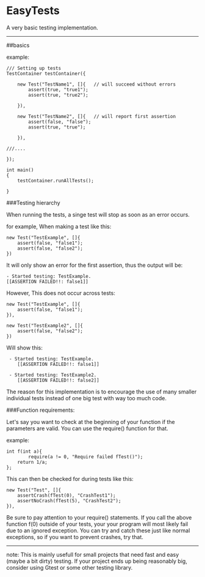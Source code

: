 # EasyTests
A very basic testing implementation.
_______
##basics

example:

    /// Setting up tests
    TestContainer testContainer({

        new Test("TestName1", []{	// will succeed without errors
            assert(true, "true1");
            assert(true, "true2");

        }),

        new Test("TestName2", []{	// will report first assertion
            assert(false, "false");
            assert(true, "true");

        }),
	
	///....

    });

    int main()
    {
        testContainer.runAllTests();

    }

###Testing hierarchy

When running the tests, a singe test will stop as soon as an error occurs.

for example,
When making a test like this:
        
    new Test("TestExample", []{
        assert(false, "false1");
        assert(false, "false2");
    })
    
It will only show an error for the first assertion, thus the output will be:

    - Started testing: TestExample.
	[[ASSERTION FAILED!!: false1]]
    
However, This does not occur across tests:

    new Test("TestExample", []{
        assert(false, "false1");
    }),
    
    new Test("TestExample2", []{
        assert(false, "false2");
    })

Will show this:

     - Started testing: TestExample.
        [[ASSERTION FAILED!!: false1]]

     - Started testing: TestExample2.
        [[ASSERTION FAILED!!: false2]]

The reason for this implementation is to encourage the use of many smaller individual tests instead of one big test with way too much code.

###Function requirements:

Let's say you want to check at the beginning of your function if the parameters are valid.
You can use the require() function for that.

example:

	int f(int a){
    		require(a != 0, "Require failed fTest()");
		return 1/a;
	};

This can then be checked for during tests like this:

	new Test("Test", []{
		assertCrash(fTest(0), "CrashTest1");
		assertNoCrash(fTest(5), "CrashTest2");
	}),

Be sure to pay attention to your require() statements.
If you call the above function f(0) outside of your tests, your your program will most likely fail due to an ignored exception. You can try and catch these just like normal exceptions, so if you want to prevent crashes, try that.
__________________________

note: This is mainly usefull for small projects that need fast and easy (maybe a bit dirty) testing.
    If your project ends up being reasonably big, consider using Gtest or some other testing library.
